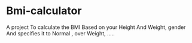 # Bmi-calculator

A project To calculate the BMI Based on your Height And Weight, gender And specifies it to Normal , over Weight, .....
